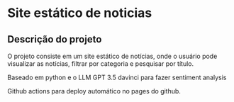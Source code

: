 # Site estático de noticias 

## Descrição do projeto

O projeto consiste em um site estático de notícias, onde o usuário pode visualizar as notícias, filtrar por categoria e pesquisar por título.

Baseado em python e o LLM GPT 3.5 davinci para fazer sentiment analysis

Github actions para deploy automático no pages do github.